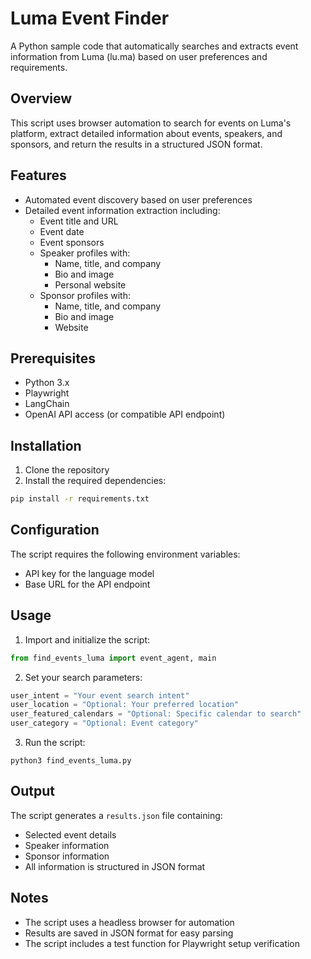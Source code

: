 # Luma Event Finder

A Python sample code that automatically searches and extracts event information from Luma (lu.ma) based on user preferences and requirements.

## Overview

This script uses browser automation to search for events on Luma's platform, extract detailed information about events, speakers, and sponsors, and return the results in a structured JSON format.

## Features

- Automated event discovery based on user preferences
- Detailed event information extraction including:
  - Event title and URL
  - Event date
  - Event sponsors
  - Speaker profiles with:
    - Name, title, and company
    - Bio and image
    - Personal website
  - Sponsor profiles with:
    - Name, title, and company
    - Bio and image
    - Website

## Prerequisites

- Python 3.x
- Playwright
- LangChain
- OpenAI API access (or compatible API endpoint)

## Installation

1. Clone the repository
2. Install the required dependencies:
```bash
pip install -r requirements.txt
```

## Configuration

The script requires the following environment variables:
- API key for the language model
- Base URL for the API endpoint

## Usage

1. Import and initialize the script:
```python
from find_events_luma import event_agent, main
```

2. Set your search parameters:
```python
user_intent = "Your event search intent"
user_location = "Optional: Your preferred location"
user_featured_calendars = "Optional: Specific calendar to search"
user_category = "Optional: Event category"
```

3. Run the script:
```
python3 find_events_luma.py
```

## Output

The script generates a `results.json` file containing:
- Selected event details
- Speaker information
- Sponsor information
- All information is structured in JSON format


## Notes

- The script uses a headless browser for automation
- Results are saved in JSON format for easy parsing
- The script includes a test function for Playwright setup verification